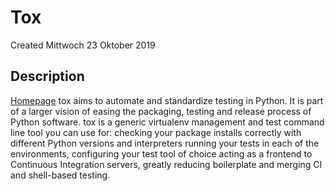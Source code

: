 # Tox
Created Mittwoch 23 Oktober 2019

Description
-----------
[Homepage](https://tox.readthedocs.io/)
tox aims to automate and standardize testing in Python. It is part of a larger vision of easing the packaging, testing and release process of Python software.
tox is a generic virtualenv management and test command line tool you can use for:
checking your package installs correctly with different Python versions and interpreters
running your tests in each of the environments, configuring your test tool of choice
acting as a frontend to Continuous Integration servers, greatly reducing boilerplate and merging CI and shell-based testing.

